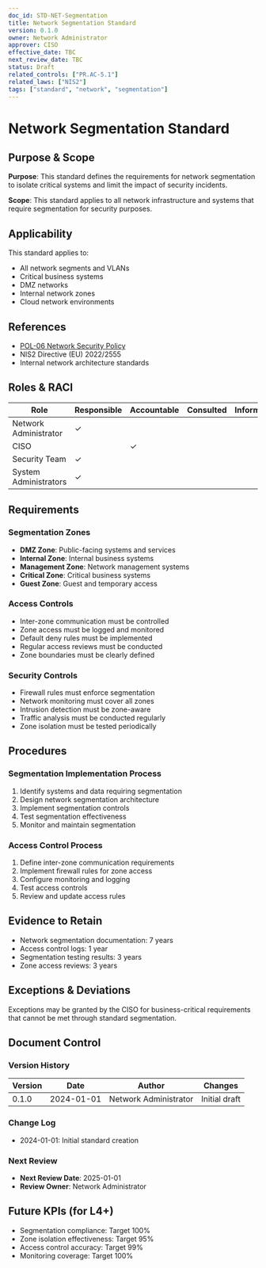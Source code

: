 ```yaml
---
doc_id: STD-NET-Segmentation
title: Network Segmentation Standard
version: 0.1.0
owner: Network Administrator
approver: CISO
effective_date: TBC
next_review_date: TBC
status: Draft
related_controls: ["PR.AC-5.1"]
related_laws: ["NIS2"]
tags: ["standard", "network", "segmentation"]
---
```


# Network Segmentation Standard

## Purpose & Scope

**Purpose**: This standard defines the requirements for network segmentation to isolate critical systems and limit the impact of security incidents.

**Scope**: This standard applies to all network infrastructure and systems that require segmentation for security purposes.

## Applicability

This standard applies to:
- All network segments and VLANs
- Critical business systems
- DMZ networks
- Internal network zones
- Cloud network environments

## References

- [POL-06 Network Security Policy](../../policies/POL-06_NetworkSecurityPolicy.md)
- NIS2 Directive (EU) 2022/2555
- Internal network architecture standards

## Roles & RACI

| Role | Responsible | Accountable | Consulted | Informed |
|------|-------------|-------------|-----------|----------|
| Network Administrator | ✓ | | | |
| CISO | | ✓ | | |
| Security Team | ✓ | | | |
| System Administrators | ✓ | | | |

## Requirements

### Segmentation Zones
- **DMZ Zone**: Public-facing systems and services
- **Internal Zone**: Internal business systems
- **Management Zone**: Network management systems
- **Critical Zone**: Critical business systems
- **Guest Zone**: Guest and temporary access

### Access Controls
- Inter-zone communication must be controlled
- Zone access must be logged and monitored
- Default deny rules must be implemented
- Regular access reviews must be conducted
- Zone boundaries must be clearly defined

### Security Controls
- Firewall rules must enforce segmentation
- Network monitoring must cover all zones
- Intrusion detection must be zone-aware
- Traffic analysis must be conducted regularly
- Zone isolation must be tested periodically

## Procedures

### Segmentation Implementation Process
1. Identify systems and data requiring segmentation
2. Design network segmentation architecture
3. Implement segmentation controls
4. Test segmentation effectiveness
5. Monitor and maintain segmentation

### Access Control Process
1. Define inter-zone communication requirements
2. Implement firewall rules for zone access
3. Configure monitoring and logging
4. Test access controls
5. Review and update access rules

## Evidence to Retain

- Network segmentation documentation: 7 years
- Access control logs: 1 year
- Segmentation testing results: 3 years
- Zone access reviews: 3 years

## Exceptions & Deviations

Exceptions may be granted by the CISO for business-critical requirements that cannot be met through standard segmentation.

## Document Control

### Version History
| Version | Date | Author | Changes |
|---------|------|--------|---------|
| 0.1.0 | 2024-01-01 | Network Administrator | Initial draft |

### Change Log
- 2024-01-01: Initial standard creation

### Next Review
- **Next Review Date**: 2025-01-01
- **Review Owner**: Network Administrator

## Future KPIs (for L4+)
- Segmentation compliance: Target 100%
- Zone isolation effectiveness: Target 95%
- Access control accuracy: Target 99%
- Monitoring coverage: Target 100%
